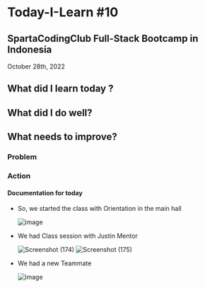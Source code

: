# Today-I-Learn #10
## SpartaCodingClub Full-Stack Bootcamp in Indonesia
October 28th, 2022

## What did I learn today ?



## What did I do well?



## What needs to improve?

### Problem



### Action



#### Documentation for today

- So, we started the class with Orientation in the main hall

  ![image](https://user-images.githubusercontent.com/62550785/198683877-524c58af-7280-434f-9579-f1c8ab5e3a51.png)

- We had Class session with Justin Mentor

  ![Screenshot (174)](https://user-images.githubusercontent.com/62550785/198684476-7a08af5f-0288-4d37-8300-77c89497bed7.png)
  ![Screenshot (175)](https://user-images.githubusercontent.com/62550785/198684496-e91964b3-6fba-4de7-9f32-7899679b24f7.png)
  
- We had a new Teammate

  ![image](https://user-images.githubusercontent.com/62550785/198682155-999aa791-e00b-4f5f-97f2-5c983d7c482c.png)
